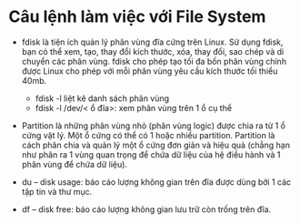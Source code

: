 # Câu lệnh làm việc với File System

- fdisk là tiện ích quản lý phân vùng đĩa cứng trên Linux. Sử dụng fdisk, bạn có thể xem, tạo, thay đổi kích thước, xóa, thay đổi, sao chép và di chuyển các phân vùng. fdisk cho phép tạo tối đa bốn phân vùng chính được Linux cho phép với mỗi phân vùng yêu cầu kích thước tối thiểu 40mb. 
  - fdisk -l liệt kê danh sách phân vùng 
  - fdisk -l /dev/< ổ đĩa>: xem phân vùng trên 1 ổ cụ thể
 
- Partition là những phân vùng nhỏ (phân vùng logic) được chia ra từ 1 ổ cứng vật lý. Một ổ cứng có thể có 1 hoặc nhiều partition. Partition là cách phân chia và quản lý một ổ cứng đơn giản và hiệu quả (chẳng hạn như phân ra 1 vùng quan trọng để chứa dữ liệu của hệ điều hành và 1 phân vùng để chứa dữ liệu).

- du – disk usage:  báo cáo lượng không gian trên đĩa được dùng bởi 1 các tập tin và thư mục.
- df – disk free: báo cáo lượng không gian lưu trữ còn trống trên đĩa.